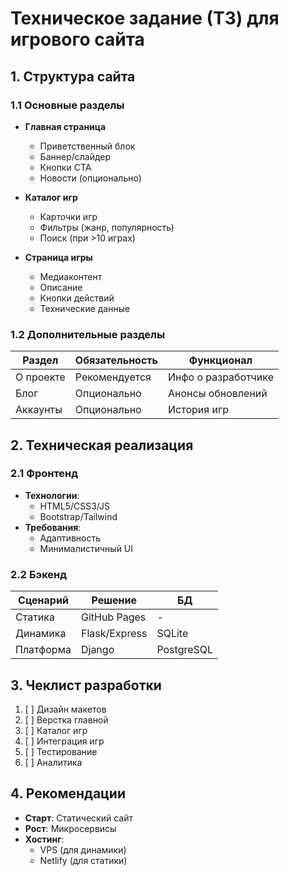 # Техническое задание (ТЗ) для игрового сайта

## 1. Структура сайта

### 1.1 Основные разделы
- **Главная страница**
  - Приветственный блок
  - Баннер/слайдер
  - Кнопки CTA
  - Новости (опционально)

- **Каталог игр**
  - Карточки игр
  - Фильтры (жанр, популярность)
  - Поиск (при >10 играх)

- **Страница игры**
  - Медиаконтент
  - Описание
  - Кнопки действий
  - Технические данные

### 1.2 Дополнительные разделы
| Раздел | Обязательность | Функционал |
|--------|----------------|------------|
| О проекте | Рекомендуется | Инфо о разработчике |
| Блог | Опционально | Анонсы обновлений |
| Аккаунты | Опционально | История игр |

## 2. Техническая реализация

### 2.1 Фронтенд
- **Технологии**:
  - HTML5/CSS3/JS
  - Bootstrap/Tailwind
- **Требования**:
  - Адаптивность
  - Минималистичный UI

### 2.2 Бэкенд
| Сценарий | Решение | БД |
|----------|---------|----|
| Статика | GitHub Pages | - |
| Динамика | Flask/Express | SQLite |
| Платформа | Django | PostgreSQL |

## 3. Чеклист разработки
1. [ ] Дизайн макетов
2. [ ] Верстка главной
3. [ ] Каталог игр
4. [ ] Интеграция игр
5. [ ] Тестирование
6. [ ] Аналитика

## 4. Рекомендации
- **Старт**: Статический сайт
- **Рост**: Микросервисы
- **Хостинг**:
  - VPS (для динамики)
  - Netlify (для статики)
